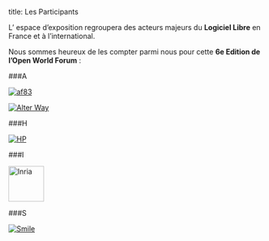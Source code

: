 title: Les Participants

L’ espace d’exposition regroupera des acteurs majeurs du **Logiciel Libre** en France et à l’international. 

Nous sommes heureux de les compter parmi nous pour cette **6e Edition de l’Open World Forum** : 


###A

<a href="http://af83.com/" target="_blank" ><img src="/static/pictures/sponsors/af83_logoSponsor2.png" alt="af83"></a>

<a href="http://www.alterway.fr/" target="_blank"><img src="/static/pictures/sponsors/ogo_aw_rvb_copie.png" alt="Alter Way"> </a>

###H

<a href="http://www.hp.com/" target="_blank"><img src="/static/pictures/sponsors/Hewlett-Packard_logoSponsor.png" alt="HP"> </a>

###I

<a href="http://www.inria.fr/" target="_blank"><img src="/static/pictures/page sponsor et organisateurs/INRIA_sponsor page.jpg" height="70px" alt="Inria"> </a>

###S

<a href="http://www.smile.fr/" target="_blank"><img src="/static/pictures/sponsors/Smile_logoSponsor2.png" alt="Smile"> </a>

